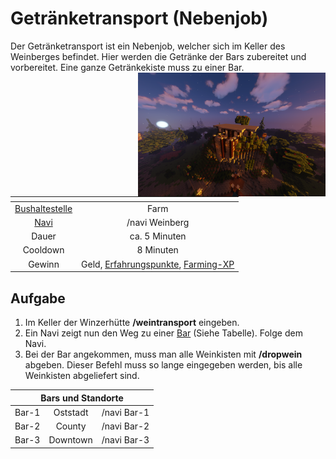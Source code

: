 # Getränketransport (Nebenjob)
Der Getränketransport ist ein Nebenjob, welcher sich im Keller des Weinberges befindet. Hier werden die Getränke der Bars zubereitet und vorbereitet. Eine ganze Getränkekiste muss zu einer Bar. <img align="right" width="300" eight="150" src="../../../assets/image/nebenjobs/Winzer.png">

| <!-- --> | <!-- --> |
| :-: | :-: |
| [Bushaltestelle](../../pages/öpnv/bus.md) | Farm |
| [Navi](../../pages/allgemein/navigation.md) | /navi Weinberg |
| Dauer | ca. 5 Minuten |
| Cooldown | 8 Minuten |
| Gewinn | Geld, [Erfahrungspunkte](../../pages/allgemein/level.md), [Farming-XP](../../pages/skills/farming.md) |

## Aufgabe

1. Im Keller der Winzerhütte **/weintransport** eingeben.
2. Ein Navi zeigt nun den Weg zu einer [Bar](../../pages/biz/bar.md) (Siehe Tabelle). Folge dem Navi.
3. Bei der Bar angekommen, muss man alle Weinkisten mit **/dropwein** abgeben. Dieser Befehl muss so lange eingegeben werden, bis alle Weinkisten abgeliefert sind.

<table>
  <thead>
    <tr>
      <th colspan=3 align="center"> Bars und Standorte</th>
    </tr>
  </thead>
  <tbody>
    <tr>
      <td align="center"> Bar-1 </td>
      <td align="center"> Oststadt </td>
       <td align="center"> /navi Bar-1 </td>
    </tr>
    <tr>
      <td align="center"> Bar-2 </td>
      <td align="center"> County </td>
       <td align="center"> /navi Bar-2 </td>
    </tr>
     <tr>
      <td align="center"> Bar-3 </td>
      <td align="center"> Downtown </td>
        <td align="center"> /navi Bar-3 </td>
    </tr>
  </tbody>
</table>
